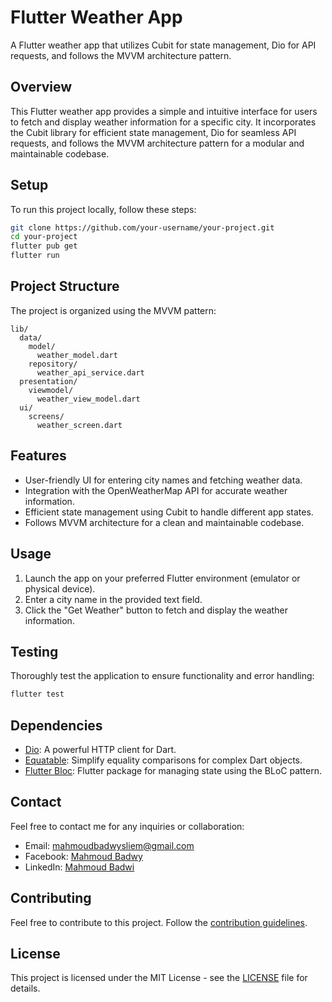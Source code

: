 # Flutter Weather App

A Flutter weather app that utilizes Cubit for state management, Dio for API requests, and follows the MVVM architecture pattern.

## Overview

This Flutter weather app provides a simple and intuitive interface for users to fetch and display weather information for a specific city. It incorporates the Cubit library for efficient state management, Dio for seamless API requests, and follows the MVVM architecture pattern for a modular and maintainable codebase.

## Setup

To run this project locally, follow these steps:

```bash
git clone https://github.com/your-username/your-project.git
cd your-project
flutter pub get
flutter run
```

## Project Structure

The project is organized using the MVVM pattern:

```
lib/
  data/
    model/
      weather_model.dart
    repository/
      weather_api_service.dart
  presentation/
    viewmodel/
      weather_view_model.dart
  ui/
    screens/
      weather_screen.dart
```

## Features

- User-friendly UI for entering city names and fetching weather data.
- Integration with the OpenWeatherMap API for accurate weather information.
- Efficient state management using Cubit to handle different app states.
- Follows MVVM architecture for a clean and maintainable codebase.

## Usage

1. Launch the app on your preferred Flutter environment (emulator or physical device).
2. Enter a city name in the provided text field.
3. Click the "Get Weather" button to fetch and display the weather information.

## Testing

Thoroughly test the application to ensure functionality and error handling:

```bash
flutter test
```

## Dependencies

- [Dio](https://pub.dev/packages/dio): A powerful HTTP client for Dart.
- [Equatable](https://pub.dev/packages/equatable): Simplify equality comparisons for complex Dart objects.
- [Flutter Bloc](https://pub.dev/packages/flutter_bloc): Flutter package for managing state using the BLoC pattern.

## Contact

Feel free to contact me for any inquiries or collaboration:

- Email: [mahmoudbadwysliem@gmail.com](mailto:mahmoudbadwysliem@gmail.com)
- Facebook: [Mahmoud Badwy](https://www.facebook.com/mahmoud.badwy25)
- LinkedIn: [Mahmoud Badwi](https://www.linkedin.com/in/mahmoud-badwi/)

## Contributing

Feel free to contribute to this project. Follow the [contribution guidelines](CONTRIBUTING.md).

## License

This project is licensed under the MIT License - see the [LICENSE](LICENSE) file for details.
```
